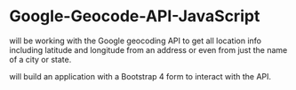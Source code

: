 # Google-Geocode-API-JavaScript

will be working with the Google geocoding API to get all location info including latitude and longitude from an address or even from just the name of a city or state. 

will build an application with a Bootstrap 4 form to interact with the API.
